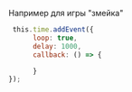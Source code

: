 
Например для игры "змейка"

```js
 this.time.addEvent({
      loop: true,
      delay: 1000,
	  callback: () => {

      }
});
```